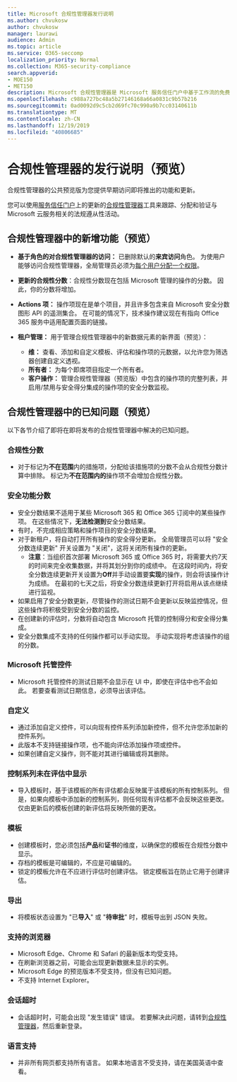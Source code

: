```yaml
---
title: Microsoft 合规性管理器发行说明
ms.author: chvukosw
author: chvukosw
manager: laurawi
audience: Admin
ms.topic: article
ms.service: O365-seccomp
localization_priority: Normal
ms.collection: M365-security-compliance
search.appverid:
- MOE150
- MET150
description: Microsoft 合规性管理器是 Microsoft 服务信任门户中基于工作流的免费风险评估工具。 合规性管理器使你能够跟踪、分配和验证与 Microsoft 云服务相关的法规遵从性活动。
ms.openlocfilehash: c988a727bc48a5b27146168a66a0831c9b57b216
ms.sourcegitcommit: 0ad0092d9c5cb2d69fc70c990a9b7cc03140611b
ms.translationtype: MT
ms.contentlocale: zh-CN
ms.lasthandoff: 12/19/2019
ms.locfileid: "40806685"
---
```

# <a name="release-notes-for-compliance-manager-preview"></a>合规性管理器的发行说明（预览）

合规性管理器的公共预览版为您提供早期访问即将推出的功能和更新。

您可以使用[服务信任门户](https://servicetrust.microsoft.com)上的更新的[合规性管理器](https://servicetrust.microsoft.com/ComplianceManager)工具来跟踪、分配和验证与 Microsoft 云服务相关的法规遵从性活动。

## <a name="whats-new-in-compliance-manager-preview"></a>合规性管理器中的新增功能（预览）

- **基于角色的对合规性管理器的访问：** 已删除默认的**来宾访问**角色。 为使用户能够访问合规性管理器，全局管理员必须为[每个用户分配一个权限](compliance-manager-overview.md#permissions)。

- **更新的合规性分数**：合规性分数现在包括 Microsoft 管理的操作的分数。 因此，你的分数将增加。

- **Actions 项：** 操作项现在是单个项目，并且许多包含来自 Microsoft 安全分数图形 API 的遥测集合。 在可能的情况下，技术操作建议现在有指向 Office 365 服务中适用配置页面的链接。

- **租户管理：** 用于管理合规性管理器中的新数据元素的新界面（预览）：
    - **维：** 查看、添加和自定义模板、评估和操作项的元数据，以允许您为筛选器创建自定义透视。
    - **所有者：** 为每个即席项目指定一个所有者。
    - **客户操作：** 管理合规性管理器（预览版）中包含的操作项的完整列表，并启用/禁用与安全得分集成的操作项的安全分数监视。

## <a name="known-issues-in-compliance-manager-preview"></a>合规性管理器中的已知问题（预览）

以下各节介绍了即将在即将发布的合规性管理器中解决的已知问题。

### <a name="compliance-score"></a>合规性分数

- 对于标记为**不在范围**内的措施项，分配给该措施项的分数不会从合规性分数计算中排除。 标记为**不在范围内的**操作项不会增加合规性分数。

### <a name="secure-score"></a>安全功能分数

- 安全分数结果不适用于某些 Microsoft 365 和 Office 365 订阅中的某些操作项。 在这些情况下，**无法检测到**安全分数结果。
- 有时，不完成相应策略和操作项目的安全分数结果。
- 对于新租户，将自动打开所有操作的安全得分更新。 全局管理员可以将 "安全分数连续更新" 开关设置为 "关闭"，这将关闭所有操作的更新。
  - **注意**：当组织首次部署 Microsoft 365 或 Office 365 时，将需要大约7天的时间来完全收集数据，并将其划分到你的成绩中。 在这段时间内，将安全分数连续更新开关设置为**Off**并手动设置要**实现**的操作，则会将该操作计为成绩。 在最初的七天之后，将安全分数连续更新打开将启用从该点继续进行监视。
- 如果启用了安全分数更新，尽管操作的测试日期不会更新以反映监控情况，但这些操作将积极受到安全分数的监控。
- 在创建新的评估时，分数将自动包含 Microsoft 托管的控制得分和安全得分集成。
- 安全分数集成不支持的任何操作都可以手动实现。 手动实现将考虑该操作的组的分数。

### <a name="microsoft-managed-controls"></a>Microsoft 托管控件

- Microsoft 托管控件的测试日期不会显示在 UI 中，即使在评估中也不会如此。 若要查看测试日期信息，必须导出该评估。

### <a name="customization"></a>自定义

- 通过添加自定义控件，可以向现有控件系列添加新控件，但不允许您添加新的控件系列。
- 此版本不支持链接操作项，也不能向评估添加操作项或控件。
- 如果创建自定义操作，则不能对其进行编辑或将其删除。

### <a name="control-families-not-shown-in-assessments"></a>控制系列未在评估中显示

- 导入模板时，基于该模板的所有评估都会反映属于该模板的所有控制系列。 但是，如果向模板中添加新的控制系列，则任何现有评估都不会反映这些更改。 仅由更新后的模板创建的新评估将反映所做的更改。

### <a name="templates"></a>模板

- 创建模板时，您必须包括**产品**和**证书**的维度，以确保您的模板在合规性分数中显示。
- 存档的模板是可编辑的，不应是可编辑的。
- 锁定的模板允许在不应进行评估时创建评估。 锁定模板旨在防止它用于创建评估。

### <a name="export"></a>导出

- 将模板状态设置为 "已**导入**" 或 "**待审批**" 时，模板导出到 JSON 失败。

### <a name="supported-browsers"></a>支持的浏览器

- Microsoft Edge、Chrome 和 Safari 的最新版本均受支持。
- 在刷新浏览器之前，可能会出现更新数据未显示的实例。
- Microsoft Edge 的预览版本不受支持，但没有已知问题。
- 不支持 Internet Explorer。

### <a name="session-timeout"></a>会话超时

- 会话超时时，可能会出现 "发生错误" 错误。 若要解决此问题，请转到[合规性管理器](https://servicetrust.microsoft.com/ComplianceManager)，然后重新登录。
 
### <a name="language-support"></a>语言支持

- 并非所有网页都支持所有语言。 如果本地语言不受支持，请在美国英语中查看。